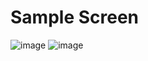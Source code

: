 # Sample Screen

![image](https://github.com/user-attachments/assets/0937d2ba-5483-4458-b039-07df127d0bd1)
![image](https://github.com/user-attachments/assets/189673aa-6485-423a-8fd0-7a41927ddb80)


